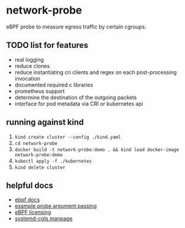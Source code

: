 # network-probe

eBPF probe to measure egress traffic by certain cgroups.

## TODO list for features

- real logging
- reduce clones
- reduce instantiating cri clients and regex on each post-processing invocation
- documented required c libraries
- prometheus support
- determine the destination of the outgoing packets
- interface for pod metadata via CRI or kubernetes api

## running against kind

1. `kind create cluster --config ./kind.yaml`
2. `cd network-probe`
3. `docker build -t network-probe:demo . && kind load docker-image network-probe:demo`
4. `kubectl apply -f ./kubernetes`
5. `kind delete cluster`

## helpful docs

- [ebpf docs](https://ebpf-docs.dylanreimerink.nl/)
- [example probe argument passing](https://github.com/libbpf/libbpf-rs/blob/6f588367d86c3a35287987b093613bfb30b1b7ad/examples/runqslower/src/main.rs#L97-L99)
- [eBPF licensing](https://ebpf.io/blog/ebpf-licensing-guide/)
- [systemd-cgls manpage](https://man.archlinux.org/man/systemd-cgls.1.en)
